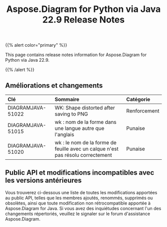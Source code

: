 ﻿---
title: Aspose.Diagram for Python via Java 22.9 Release Notes
type: docs
weight: 19
url: /fr/python-java/aspose-diagram-for-python-via-java-22-9-release-notes/
---
{{% alert color="primary" %}}

This page contains release notes information for Aspose.Diagram for Python via Java 22.9.

{{% /alert %}}
## **Améliorations et changements**  ##

|**Clé**|**Sommaire**|**Catégorie**|
|:- |:- |:- |
|DIAGRAMJAVA-51022|WK: Shape distorted after saving to PNG|Renforcement|
|DIAGRAMJAVA-51015|wk : nom de la forme dans une langue autre que l'anglais|Punaise|
|DIAGRAMJAVA-51020|wk : le nom de la forme de feuille avec un calque n'est pas résolu correctement|Punaise|

## **Public API et modifications incompatibles avec les versions antérieures**
Vous trouverez ci-dessous une liste de toutes les modifications apportées au public API, telles que les membres ajoutés, renommés, supprimés ou obsolètes, ainsi que toute modification non rétrocompatible apportée à Aspose.Diagram for Java. Si vous avez des inquiétudes concernant l'un des changements répertoriés, veuillez le signaler sur le forum d'assistance Aspose.Diagram.

